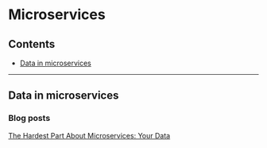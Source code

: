 # Microservices

## Contents

* [Data in microservices](#data)

***

## Data in microservices <a name="data"></a>

### Blog posts
[The Hardest Part About Microservices: Your Data](https://blog.christianposta.com/microservices/the-hardest-part-about-microservices-data/)
